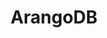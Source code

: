 ---
blog: https://arangodb.com/blog
git: https://github.com/arangodb/arangodb
linkedin: https://linkedin.com/company-beta/5289249
logohandle: arangodb
sort: arangodb
title: ArangoDB
twitter: https://x.com/arangodb
website: https://www.arangodb.com/
---